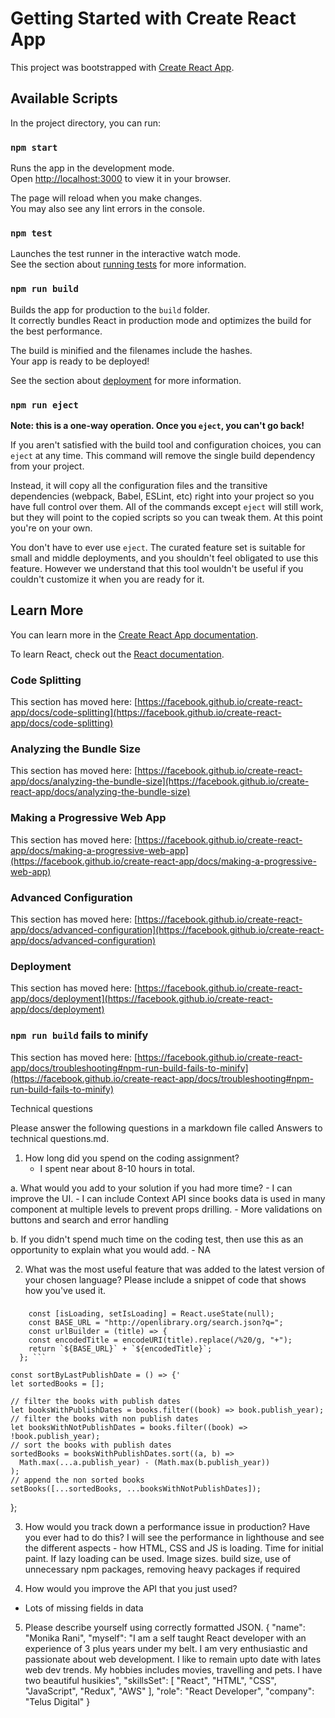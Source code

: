 # Getting Started with Create React App

This project was bootstrapped with [Create React App](https://github.com/facebook/create-react-app).

## Available Scripts

In the project directory, you can run:

### `npm start`

Runs the app in the development mode.\
Open [http://localhost:3000](http://localhost:3000) to view it in your browser.

The page will reload when you make changes.\
You may also see any lint errors in the console.

### `npm test`

Launches the test runner in the interactive watch mode.\
See the section about [running tests](https://facebook.github.io/create-react-app/docs/running-tests) for more information.

### `npm run build`

Builds the app for production to the `build` folder.\
It correctly bundles React in production mode and optimizes the build for the best performance.

The build is minified and the filenames include the hashes.\
Your app is ready to be deployed!

See the section about [deployment](https://facebook.github.io/create-react-app/docs/deployment) for more information.

### `npm run eject`

**Note: this is a one-way operation. Once you `eject`, you can't go back!**

If you aren't satisfied with the build tool and configuration choices, you can `eject` at any time. This command will remove the single build dependency from your project.

Instead, it will copy all the configuration files and the transitive dependencies (webpack, Babel, ESLint, etc) right into your project so you have full control over them. All of the commands except `eject` will still work, but they will point to the copied scripts so you can tweak them. At this point you're on your own.

You don't have to ever use `eject`. The curated feature set is suitable for small and middle deployments, and you shouldn't feel obligated to use this feature. However we understand that this tool wouldn't be useful if you couldn't customize it when you are ready for it.

## Learn More

You can learn more in the [Create React App documentation](https://facebook.github.io/create-react-app/docs/getting-started).

To learn React, check out the [React documentation](https://reactjs.org/).

### Code Splitting

This section has moved here: [https://facebook.github.io/create-react-app/docs/code-splitting](https://facebook.github.io/create-react-app/docs/code-splitting)

### Analyzing the Bundle Size

This section has moved here: [https://facebook.github.io/create-react-app/docs/analyzing-the-bundle-size](https://facebook.github.io/create-react-app/docs/analyzing-the-bundle-size)

### Making a Progressive Web App

This section has moved here: [https://facebook.github.io/create-react-app/docs/making-a-progressive-web-app](https://facebook.github.io/create-react-app/docs/making-a-progressive-web-app)

### Advanced Configuration

This section has moved here: [https://facebook.github.io/create-react-app/docs/advanced-configuration](https://facebook.github.io/create-react-app/docs/advanced-configuration)

### Deployment

This section has moved here: [https://facebook.github.io/create-react-app/docs/deployment](https://facebook.github.io/create-react-app/docs/deployment)

### `npm run build` fails to minify

This section has moved here: [https://facebook.github.io/create-react-app/docs/troubleshooting#npm-run-build-fails-to-minify](https://facebook.github.io/create-react-app/docs/troubleshooting#npm-run-build-fails-to-minify)

Technical questions

Please answer the following questions in a markdown file called Answers to technical questions.md.

1. How long did you spend on the coding assignment?
   - I spent near about 8-10 hours in total.

a. What would you add to your solution if you had more time? - I can improve the UI. - I can include Context API since books data is used in many component at multiple levels to prevent props drilling. - More validations on buttons and search and error handling

b. If you didn't spend much time on the coding test, then use this as an opportunity to explain what you would add. - NA

2. What was the most useful feature that was added to the latest version of your chosen language? Please include a snippet of code that shows how you've used it.

###

````const [books, setBooks] = React.useState();
    const [isLoading, setIsLoading] = React.useState(null);
    const BASE_URL = "http://openlibrary.org/search.json?q=";
    const urlBuilder = (title) => {
    const encodedTitle = encodeURI(title).replace(/%20/g, "+");
    return `${BASE_URL}` + `${encodedTitle}`;
  }; ```

````

    const sortByLastPublishDate = () => {'
    let sortedBooks = [];

    // filter the books with publish dates
    let booksWithPublishDates = books.filter((book) => book.publish_year);
    // filter the books with non publish dates
    let booksWithNotPublishDates = books.filter((book) => !book.publish_year);
    // sort the books with publish dates
    sortedBooks = booksWithPublishDates.sort((a, b) =>
      Math.max(...a.publish_year) - (Math.max(b.publish_year))
    );
    // append the non sorted books
    setBooks([...sortedBooks, ...booksWithNotPublishDates]);

};

3. How would you track down a performance issue in production? Have you ever had to do this?
   I will see the performance in lighthouse and see the different aspects - how HTML, CSS and JS is loading. Time for initial paint. If lazy loading can be used. Image sizes. build size, use of unnecessary npm packages, removing heavy packages if required

4. How would you improve the API that you just used?

- Lots of missing fields in data

5. Please describe yourself using correctly formatted JSON.
   {
   "name": "Monika Rani",
   "myself": "I am a self taught React developer with an experience of 3 plus years under my belt. I am very enthusiastic and passionate about web development. I like to remain upto date with lates web dev trends. My hobbies includes movies, travelling and pets. I have two beautiful husikies",
   "skillsSet": [
   "React",
   "HTML",
   "CSS",
   "JavaScript",
   "Redux",
   "AWS"
   ],
   "role": "React Developer",
   "company": "Telus Digital"
   }

```

```
